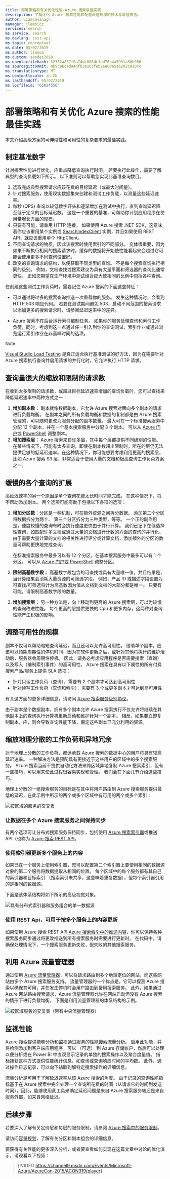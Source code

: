 ```yaml
---
title: 部署策略和有关优化性能-Azure 搜索最佳实践
description: 了解优化 Azure 搜索性能和配置最佳规模的技术与最佳做法。
author: LiamCavanagh
manager: jlembicz
services: search
ms.service: search
ms.devlang: rest-api
ms.topic: conceptual
ms.date: 03/02/2019
ms.author: liamca
ms.custom: seodec2018
ms.openlocfilehash: 32352a857f0a74dc008dc1ad76b4a5951a36b956
ms.sourcegitcommit: 4b9c06dad94dfb3a103feb2ee0da5a6202c910cc
ms.translationtype: MT
ms.contentlocale: zh-CN
ms.lasthandoff: 05/02/2019
ms.locfileid: "65024550"
---
```

# <a name="deployment-strategies-and-best-practices-for-optimizing-performance-on-azure-search"></a>部署策略和有关优化 Azure 搜索的性能最佳实践

本文介绍高级方案的可伸缩性和可用性的复杂要求的最佳实践。 

## <a name="develop-baseline-numbers"></a>制定基准数字
针对搜索性能进行优化，应重点降低查询执行时间。 若要执行此操作，需要了解典型的查询负载如下所示。 以下准则可以帮助您实现此基准查询数目。

1. 选取完成典型搜索请求应该花费的目标延迟（或最大时间量）。
2. 针对搜索服务，使用现实数据集来创建和测试工作负载，以测量这些延迟速率。
3. 每秒 (QPS) 查询以较低数字开头和逐渐增加在测试中执行，直到查询延迟降至低于定义的目标延迟数。 这是一个重要的基准，可帮助你计划应用程序在使用量增长方面的规模。
4. 只要有可能，请重用 HTTP 连接。 如果使用 Azure 搜索 .NET SDK，这意味着你应该重用某个实例或 [SearchIndexClient](https://docs.microsoft.com/dotnet/api/microsoft.azure.search.searchindexclient) 实例，并且如果使用 REST API，就应该重用单个 HttpClient。
5. 不同查询请求的物质，因此该搜索时使用索引的不同部分。 变体很重要，因为如果不断执行相同的搜索请求时，缓存的数据将开始使性能看起来会超过它可能会使用更多不同查询设置好。
6. 改变的查询请求的结构，以便获取不同类型的查询。 不是每个搜索查询执行相同的级别。 例如，文档查找或搜索建议为具有大量平面和筛选器的查询比通常更快。 正如您期望在生产环境中测试组合应大致相同的比例中包括各种查询。  

在创建这些测试工作负荷时，需要记住 Azure 搜索的下面这些特征︰

+ 可以通过将过多的搜索查询推送一次重载你的服务。 发生这种情况时，会看到 HTTP 503 响应代码。 若要在测试期间避免 503，启动不同范围的搜索请求以添加更多的搜索请求时，请参阅延迟速率中的差异。

+ Azure 搜索不在后台运行索引编制任务。 如果你的服务处理查询和索引工作负荷，同时，考虑到这一点通过任一引入到你的查询测试，索引作业或通过浏览运行索引作业在非高峰时间的选项。

> [!NOTE]
> [Visual Studio Load Testing](https://www.visualstudio.com/docs/test/performance-testing/run-performance-tests-app-before-release) 是真正适合执行基准测试的好方法，因为在需要针对 Azure 搜索执行查询并启用请求的并行化时，它允许执行 HTTP 请求。
> 
> 

## <a name="scaling-for-high-query-volume-and-throttled-requests"></a>查询量很大的缩放和限制的请求数
在收到太多限制的请求数，或超过目标延迟速率增加的查询负载时，您可以查找来降低延迟速率中两种方式之一：

1. **增加副本数：** 副本就像数据副本，它允许 Azure 搜索对面向多个副本的请求进行负载均衡。  在副本之间的所有负载均衡和数据的复制都是由 Azure 搜索管理的，可以随时更改为服务分配的副本数量。  最大可在一个标准搜索服务中分配 12 个副本，并在一个基本搜索服务中分配 3 个副本。 可以从 [Azure 门户](search-create-service-portal.md)或 [PowerShell](search-manage-powershell.md) 调整副本。
2. **增加搜索层：** Azure 搜索来自[许多层](https://azure.microsoft.com/pricing/details/search/)，其中每个层都提供不同级别的性能。  在某些情况下，可能有太多查询，即使在副本数超出限制时，所在的层仍无法提供足够的低延迟速率。在这种情况下，你可能想要考虑利用更高的搜索层，比如 Azure 搜索 S3 层，非常适合于使用大量的文档和极高查询工作负荷方案之一。

## <a name="scaling-for-slow-individual-queries"></a>缓慢的各个查询的扩展
高延迟速率的另一个原因是单个查询花费太长时间才能完成。 在这种情况下，将不帮助添加副本。 两个选项可能有助于包括以下各项的选项：

1. **增加分区数**：分区是一种机制，可在额外资源之间拆分数据。 添加第二个分区将数据拆分为两个、 第三个分区拆分为三种类型，等等。 一个正的副作用是，速度较慢的查询有时会执行速度更快由于并行计算。 我们已记下在低选择性查询，如匹配许多文档或通过大量的文档进行计数的方面的查询的并行化。 由于需要大量计算的文档的相关性进行评分或计算文档，添加额外的分区的数量可帮助更快地完成查询。  
   
   在标准搜索服务中最多可以有 12 个分区，在基本搜索服务中最多可以有 1 个分区。  可以从 [Azure 门户](search-create-service-portal.md)或 [PowerShell](search-manage-powershell.md) 调整分区。

2. **限制高基数字段：** 高基数字段包含的可查找或具有大量唯一值，并且结果是，当计算结果会消耗大量资源的可筛选字段。 例如，产品 ID 或描述字段设置为可查找/可筛选将计为高基数因为值从文档到文档的大部分都是唯一。 只要有可能，请限制高基数字段的数量。

3. **增加搜索层：** 另一种方法是，向上移动到更高的 Azure 搜索层，可以为较慢的查询改进性能。 每个更高的层提供更快的 Cpu 和更多内存，这两种对查询性能产生积极的影响。

## <a name="scaling-for-availability"></a>调整可用性的规模
副本不仅可以帮助缩短查询延迟，而且还可以允许高可用性。 借助单个副本，应该可以预期周期性的停机时间，因为在软件更新之后，或针对其他将执行的维护活动后，服务器会周期性停机。  因此，请务必考虑应用程序是否需要搜索（查询）以及写入（编制索引事件）的高可用性。 Azure 搜索在具有以下属性的所有付费搜索产品/服务上提供 SLA 选项：

* 针对只读工作负荷（查询），需要有 2 个副本才可达到高可用性
* 针对读写工作负荷（查询和索引），需要有 3 个或更多副本才可达到高可用性

有关这方面的更多详细信息，请访问 [Azure 搜索服务级别协议](https://azure.microsoft.com/support/legal/sla/search/v1_0/)。

由于副本是个数据副本，拥有多个副本允许 Azure 搜索执行不仅允许将继续在其他副本上的查询执行计算机重新启动和维护针对一个副本。 相反，如果要立即复制副本，应，则会导致查询性能下降，假定这些副本已充分利用的资源。

## <a name="scaling-for-geo-distributed-workloads-and-geo-redundancy"></a>缩放地理分散的工作负荷和异地冗余
对于地理上分散的工作负荷，都远承载 Azure 搜索的数据中心的用户将具有较高延迟速率。 一种解决方法是预配具有更接近于这些用户的区域中的多个搜索服务。 Azure 搜索当前不提供自动化方法来跨区域异地复制 Azure 搜索索引，但有一些技巧，可以用来使此过程很容易实现和管理。 我们会在下面几节介绍这些技巧。

地理上分散的一组搜索服务的目标是在其中将用户路由到 Azure 搜索服务提供最低的延迟，在此示例中所示的两个或多个区域中有可用的两个或多个索引：

   ![按区域的服务的交叉表][1]

### <a name="keeping-data-in-sync-across-multiple-azure-search-services"></a>让数据在多个 Azure 搜索服务之间保持同步
有两个选项可让分布式搜索服务保持同步，包括使用 [Azure 搜索索引器](search-indexer-overview.md)或推送 API（也称为 [Azure 搜索 REST API](https://docs.microsoft.com/rest/api/searchservice/)。  

### <a name="use-indexers-for-updating-content-on-multiple-services"></a>使用索引器更新多个服务上的内容

如果已在一个服务上使用索引器，您可以配置第二个索引器上要使用相同的数据源对象的第二个服务将数据提取从相同的位置。 每个区域中的每个服务都有其自己的索引器和目标索引 （搜索索引未共享，这意味着重复数据），但每个索引器引用的是相同的数据源。

下面是该体系结构将如下所示的高级视觉对象。

   ![具有分布式索引器和服务组合的单一数据源][2]

### <a name="use-rest-apis-for-pushing-content-updates-on-multiple-services"></a>使用 REST Api，可用于按多个服务上的内容更新
如果使用 Azure 搜索 REST API [Azure 搜索索引中的推送内容](https://docs.microsoft.com/rest/api/searchservice/update-index)，你可以保持各种搜索服务同步通过将更改推送到所有搜索服务时需要进行更新时。 在代码中，请确保处理情况下，一个搜索服务更新失败，但失败的其他搜索服务。

## <a name="leverage-azure-traffic-manager"></a>利用 Azure 流量管理器
通过使用 [Azure 流量管理器](../traffic-manager/traffic-manager-overview.md)，可以将请求路由到多个地理定位的网站，而这些网站由多个 Azure 搜索服务支持。 流量管理器的一个优点是，它可以探测 Azure 搜索以确保其可用，并在发生停机时会用户路由到备用搜索服务。 此外，如果通过 Azure 网站路由搜索请求，Azure 流量管理器允许在网站启动但没有 Azure 搜索的情形下进行负载均衡。 下面是利用流量管理器的体系结构的示例。

   ![按区域服务的交叉表（带有中央流量管理器）][3]

## <a name="monitor-performance"></a>监视性能
Azure 搜索提供能够分析和监视通过服务的性能[搜索流量分析](search-traffic-analytics.md)。 启用此功能，并将检测添加到客户端应用程序，可以 （可选） 到 Azure 存储帐户，然后可以处理以便分析或在 Power BI 中直观显示记录的单独的搜索操作以及聚合度量值。 指标捕获这种方式提供性能统计信息，如查询或查询响应时间的平均数。 此外，通过操作日志记录，可以向下钻取到解特定搜索操作的详细信息。

流量分析是可用于了解延迟速率从该 Azure 搜索的角度。 由于记录的查询性能指标基于在 Azure 搜索中完全处理一个查询所花费的时间（从请求它的时间到发送时间），因此，能够使用此工具来确定延迟问题是来自 Azure 搜索服务端还是来自服务外部，如来自网络延迟。  

## <a name="next-steps"></a>后续步骤
若要深入了解有关定价层和每层的服务限制，请参阅 [Azure 搜索中的服务限制](search-limits-quotas-capacity.md)。

请访问[容量规划](search-capacity-planning.md)，了解有关分区和副本组合的详细信息。

要获得有关性能的更多深入分析，或者要查看如何实现在这篇文章中讨论的优化演示，请观看以下视频︰

> [!VIDEO https://channel9.msdn.com/Events/Microsoft-Azure/AzureCon-2015/ACON319/player]
> 
> 

<!--Image references-->
[1]: ./media/search-performance-optimization/geo-redundancy.png
[2]: ./media/search-performance-optimization/scale-indexers.png
[3]: ./media/search-performance-optimization/geo-search-traffic-mgr.png
